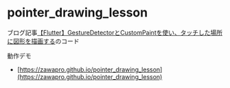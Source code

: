 # pointer_drawing_lesson

ブログ記事[【Flutter】GestureDetectorとCustomPaintを使い、タッチした場所に図形を描画する](https://zawapro.com/?p=2301)のコード

動作デモ
- [https://zawapro.github.io/pointer_drawing_lesson](https://zawapro.github.io/pointer_drawing_lesson)
